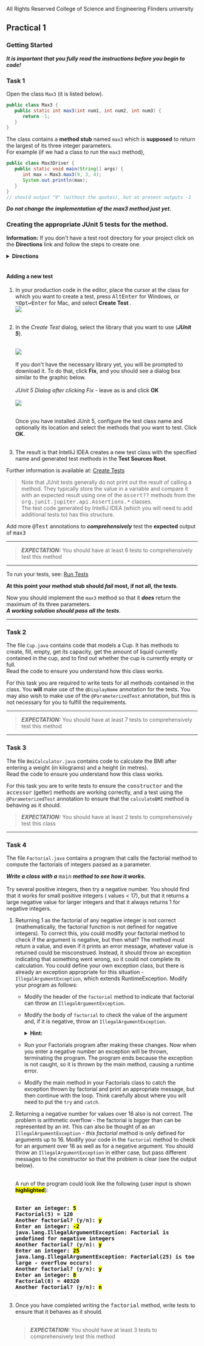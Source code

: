 All Rights Reserved College of Science and Engineering Flinders university

## Practical 1

### Getting Started

**_It is important that you fully read the instructions before you begin to code!_**

### Task 1

Open the class `Max3` (it is listed below).

```java
public class Max3 {
   public static int max3(int num1, int num2, int num3) {
      return -1;
   }
}
```

The class contains a **method stub** named `max3` which is **supposed** to return the largest of its three integer
parameters.  
For example (if we had a class to run the `max3` method),

```java
public class Max3Driver {
   public static void main(String[] args) {
      int max = Max3.max3(9, 3, 4);
      System.out.println(max);
   }
}
// should output "9" (without the quotes), but at present outputs -1
```

_**Do not change the implementation of the max3 method just yet.**_

### Creating the appropriate JUnit 5 tests for the method.

<b>Information:</b> If you don't have a test root directory for your project click on the **Directions** link and follow
the steps to create one.
<details>
<summary><hintfont><b>Directions</b></hintfont></summary><br>
1. create a new directory, named <b><i>test</i></b>, at the same level as <b>src</b> by `right-clicking` the project name and
   selecting <b>New | Directory</b>   

![](images/new-directory.png)  <br><br>

2. Once created `right-click` the directory (just created) and select **Mark Directory As | Test Sources Root** <br>

   ![](images/test-resources-root.png) <br><br>

3. The test folder should be marked with the <img src="./images/test-folder-icon.png"/> icon

</details>  
<br>

#### Adding a new test

1. In your production code in the editor, place the cursor at the class for which you want to create a test, press
   <kbd>Alt</kbd><kbd>Enter</kbd> for Windows, or <kbd>⌥Opt</kbd><kbd>↩Enter</kbd> for Mac, and select <b>Create Test
   </b>.  
   ![](images/new_test.png)  <br><br>
2. In the _Create Test_ dialog, select the library that you want to use (**_JUnit 5_**).  <br><br>

   ![](images/create_test_dialog.png)  <br><br>
   If you don't have the necessary library yet, you will be prompted to download it. To do that, click **Fix**, and you
   should see a dialog box similar to the graphic below.
   <br><br>
   _JUnit 5 Dialog after clicking Fix_ - leave as is and click **OK**  <br>  
   ![](images/install_JUnit5.png)  <br><br>

   Once you have installed JUnit 5, configure the test class name and optionally its location and select the methods
   that you want to test. Click <b>OK</b>. <br><br>
3. The result is that IntelliJ IDEA creates a new test class with the specified name and generated test methods in the
   **Test Sources Root**.

Further information is available at: [Create Tests](https://www.jetbrains.com/help/idea/2023.3/create-tests.html)

> Note that JUnit tests generally do not print out the result of calling a method. They typically store the value in a
> variable and compare it with an expected result using one of the <samp>assert??</samp> methods from the
<samp>org.junit.jupiter.api.Assertions.*</samp> classes.  
> The test code generated by IntelliJ IDEA (which you will need to add additional tests to) has this structure.

Add more <samp>@Test</samp> annotations to **_comprehensively_** test the **expected** output of <samp>max3</samp>

---  

> <hintfont><b><i>EXPECTATION:</i></b> You should have at least 6 tests to comprehensively test this method</hintfont>

---  
To run your tests, see: [Run Tests](https://www.jetbrains.com/help/idea/2023.3/performing-tests.html)

**At this point your method stub should _fail_ most, if not all, the tests**.

Now you should implement the `max3` method so that it _**does**_ return the maximum of its three parameters.  
**_A working solution should pass all the tests_**.

---

### Task 2

The file `Cup.java` contains code that models a Cup. It has methods to create, fill, empty, get its capacity, get the
amount of liquid currently contained in the cup, and to find out whether the cup is currently empty or full.  
Read the code to ensure you understand how this class works.

For this task you are required to write tests for all methods contained in the class. You **will** make use of
the `@DisplayName` annotation for the tests. You may also wish to make use of the `@ParameterizedTest` annotation, but
this is not necessary for you to fulfill the requirements.

---  

> <hintfont><b><i>EXPECTATION:</i></b> You should have at least 7 tests to comprehensively test this method</hintfont>

---  

### Task 3

The file `BmiCalculator.java` contains code to calculate the BMI after entering a weight (in kilograms) and a height (in
metres).  
Read the code to ensure you understand how this class works.

For this task you are to write tests to ensure the <samp>constructor</samp> and the <samp>accessor</samp> (getter)
methods are working correctly, and a test using the `@ParameterizedTest` annotation to ensure that the `calculateBMI`
method is behaving as it should.

> <hintfont><b><i>EXPECTATION:</i></b> You should have at least 2 tests to comprehensively test this class</hintfont>

---

### Task 4

The file `Factorial.java` contains a program that calls the factorial method to compute the factorials of integers
passed as a parameter.

**_Write a class with a_** <samp>main</samp> **_method to see how it works._**  <br><br>
Try several positive integers, then try a negative number. You should find that it works for small positive integers (
values < 17), but that it returns a large negative value for larger integers and that it always returns 1 for negative
integers.

1. Returning 1 as the factorial of any negative integer is not correct (mathematically, the factorial function is not
   defined for negative integers). To correct this, you could modify your factorial method to check if the argument is
   negative, but then what? The method must return a value, and even if it prints an error message, whatever value is
   returned could be misconstrued. Instead, it should throw an exception indicating that something went wrong, so it
   could not complete its calculation. You could define your own exception class, but there is already an exception
   appropriate for this situation -`IllegalArgumentException`, which extends RuntimeException. Modify your
   program as follows:
   - Modify the header of the `factorial` method to indicate that factorial can throw an `IllegalArgumentException`.
   - Modify the body of `factorial` to check the value of the argument and, if it is negative, throw an
     `IllegalArgumentException`.
      <details>
       <summary><hintfont><b>Hint:</b></hintfont></summary>

     > What you pass to <i>throw</i> is actually an instance of the <code>IllegalArgumentException</code> class,
     and that the constructor takes a <code>String</code> parameter. Use this parameter to be specific about what
     the problem is (see the output below).

      </details>
   - Run your Factorials program after making these changes. Now when you enter a negative
     number an exception will be thrown, terminating the program. The program ends because the exception
     is not caught, so it is thrown by the main method, causing a runtime error.
   - Modify the main method in your Factorials class to catch the exception thrown by factorial and print an
     appropriate message, but then continue with the loop. Think carefully about where you will need to put
     the `try` and `catch`.
2. Returning a negative number for values over 16 also is not correct. The problem is arithmetic overflow - the
   factorial is bigger than can be represented by an int. This can also be thought of as an `IllegalArgumentException` -
   _this factorial_ method is only defined for arguments up to 16. Modify your code in the `factorial` method to check
   for an argument over 16 as well as for a negative argument. You should throw an `IllegalArgumentException` in either
   case, but pass different messages to the constructor so that the problem is clear (see the output below).<br><br>

   A run of the program could look like the following (user input is shown <b><mark>highlighted</mark></b>):  <br><br>

   **<tt>
   Enter an integer: <mark>5</mark>  
   Factorial(5) = 120  
   Another factorial? (y/n): <mark>y</mark>  
   Enter an integer: <mark>-2</mark>  
   java.lang.IllegalArgumentException: Factorial is undefined for negative integers  
   Another factorial? (y/n): <mark>y</mark>  
   Enter an integer: <mark>25</mark>  
   java.lang.IllegalArgumentException: Factorial(25) is too large - overflow occurs!  
   Another factorial? (y/n): <mark>y</mark>  
   Enter an integer: <mark>8</mark>  
   Factorial(8) = 40320  
   Another factorial? (y/n): <mark>n</mark>  
   </tt>**<br>

3. Once you have completed writing the <samp>factorial</samp> method, write tests to ensure that it behaves as it
   should.  <br><br>

   > <hintfont><b><i>EXPECTATION:</i></b> You should have at least 3 tests to comprehensively test this
   method</hintfont>
